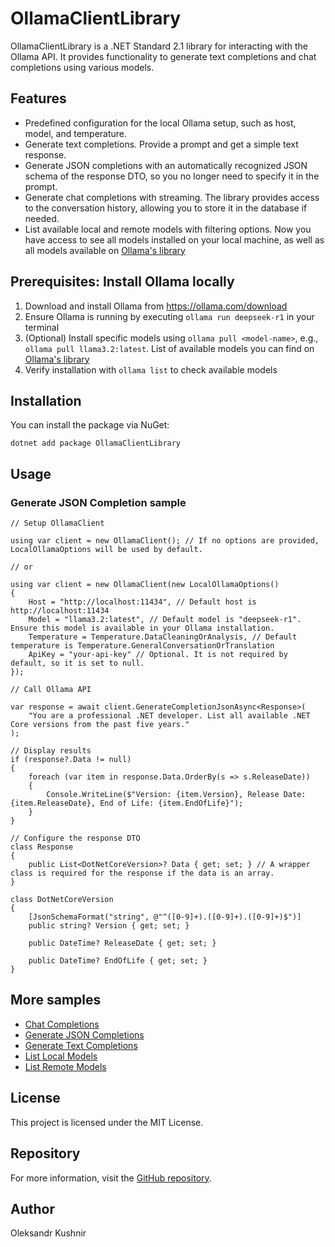 # OllamaClientLibrary
OllamaClientLibrary is a .NET Standard 2.1 library for interacting with the Ollama API. It provides functionality to generate text completions and chat completions using various models.

## Features
- Predefined configuration for the local Ollama setup, such as host, model, and temperature.
- Generate text completions. Provide a prompt and get a simple text response.
- Generate JSON completions with an automatically recognized JSON schema of the response DTO, so you no longer need to specify it in the prompt.
- Generate chat completions with streaming. The library provides access to the conversation history, allowing you to store it in the database if needed.
- List available local and remote models with filtering options. Now you have access to see all models installed on your local machine, as well as all models available on [Ollama's library](https://ollama.com/library)

## Prerequisites: Install Ollama locally
1. Download and install Ollama from https://ollama.com/download
2. Ensure Ollama is running by executing `ollama run deepseek-r1` in your terminal
3. (Optional) Install specific models using `ollama pull <model-name>`, e.g., `ollama pull llama3.2:latest`. List of available models you can find on [Ollama's library](https://ollama.com/library)
4. Verify installation with `ollama list` to check available models

## Installation
You can install the package via NuGet:
```
dotnet add package OllamaClientLibrary
```
## Usage
### Generate JSON Completion sample
```
// Setup OllamaClient

using var client = new OllamaClient(); // If no options are provided, LocalOllamaOptions will be used by default.

// or

using var client = new OllamaClient(new LocalOllamaOptions()
{
    Host = "http://localhost:11434", // Default host is http://localhost:11434
    Model = "llama3.2:latest", // Default model is "deepseek-r1". Ensure this model is available in your Ollama installation.
    Temperature = Temperature.DataCleaningOrAnalysis, // Default temperature is Temperature.GeneralConversationOrTranslation
    ApiKey = "your-api-key" // Optional. It is not required by default, so it is set to null.
});

// Call Ollama API

var response = await client.GenerateCompletionJsonAsync<Response>(
    "You are a professional .NET developer. List all available .NET Core versions from the past five years."
);

// Display results
if (response?.Data != null)
{
    foreach (var item in response.Data.OrderBy(s => s.ReleaseDate))
    {
        Console.WriteLine($"Version: {item.Version}, Release Date: {item.ReleaseDate}, End of Life: {item.EndOfLife}");
    }
}

// Configure the response DTO
class Response
{
    public List<DotNetCoreVersion>? Data { get; set; } // A wrapper class is required for the response if the data is an array.
}

class DotNetCoreVersion
{
    [JsonSchemaFormat("string", @"^([0-9]+).([0-9]+).([0-9]+)$")]
    public string? Version { get; set; }

    public DateTime? ReleaseDate { get; set; }

    public DateTime? EndOfLife { get; set; }
}
```
## More samples
- [Chat Completions](https://github.com/kpobb1989/OllamaClientLibrary/tree/master/samples/ChatCompletion/Program.cs)
- [Generate JSON Completions](https://github.com/kpobb1989/OllamaClientLibrary/tree/master/samples/GenerateCompletionJson/Program.cs)
- [Generate Text Completions](https://github.com/kpobb1989/OllamaClientLibrary/tree/master/samples/GenerateCompletionText/Program.cs)
- [List Local Models](
https://github.com/kpobb1989/OllamaClientLibrary/tree/master/samples/ListLocalModels/Program.cs)
- [List Remote Models](https://github.com/kpobb1989/OllamaClientLibrary/blob/master/samples/ListRemoteModels/Program.cs)

## License
This project is licensed under the MIT License.

## Repository
For more information, visit the [GitHub repository](https://github.com/kpobb1989/OllamaClientLibrary).

## Author
Oleksandr Kushnir
